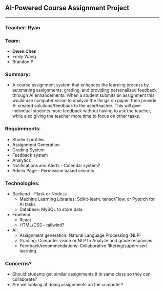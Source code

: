 ## AI-Powered Course Assignment Project
___
### Teacher: Ryan
### Team:
- **Owen Chen**
- Emily Wang
- Brandon P

### Summary:
- A course assignment system that enhances the learning process by automating assignments, grading, and providing personalized feedback through AI enhancements. When a student submits an assignment this would use computer vision to analyze the things on paper, then provide AI created solutions/feedback to the user/teacher. This will give individual students more feedback without having to ask the teacher, while also giving the teacher more time to focus on other tasks. 

### Requirements:
- Student profiles
- Assignment Generation
- Grading System
- Feedback system
- Analytics
- Notifications and Alerts - Calendar system?
- Admin Page - Permission based security

### Technologies:
- Backend - Flask or Node.js
	- Machine Learning Libraries: Scikit-learn, tensorFlow, or Pytorch for AI tasks
	- Database: MySQL to store data
- Frontend
	- React
	- HTML/CSS - tailwind?
- AI:
	- Assignment generation: Natural Language Processing (NLP)
	- Grading: Computer vision or NLP to Analyze and grade responses
	- Feedback/recommendations: Collaborative filtering/supervised learning. 

### Concerns?
- Should students get similar assignments if in same class so they can collaborate?
- Are we looking at doing assignments on the computer?
